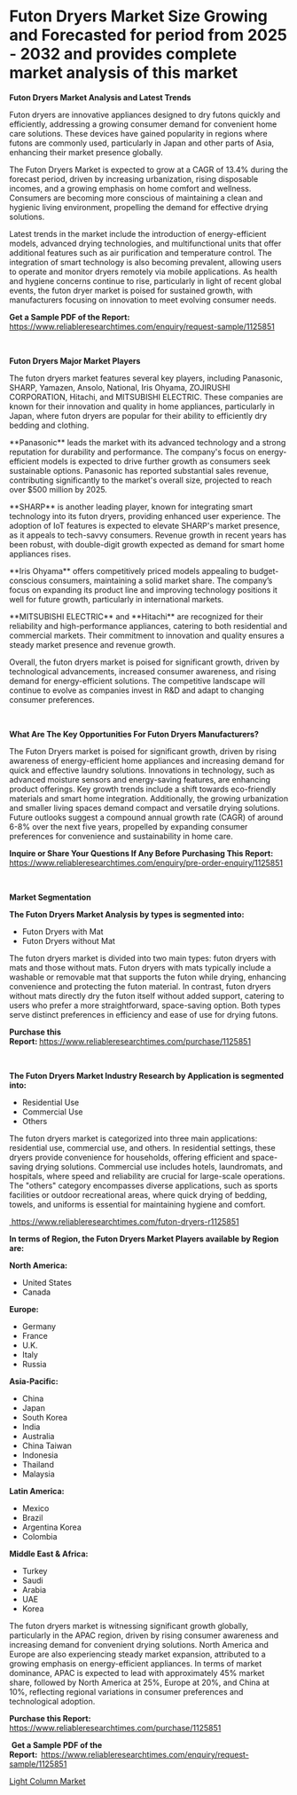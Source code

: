 <p><h1>Futon Dryers Market Size Growing and Forecasted for period from 2025 - 2032 and provides complete market analysis of this market</h1></p><p><strong>Futon Dryers Market Analysis and Latest Trends</strong></p>
<p><p>Futon dryers are innovative appliances designed to dry futons quickly and efficiently, addressing a growing consumer demand for convenient home care solutions. These devices have gained popularity in regions where futons are commonly used, particularly in Japan and other parts of Asia, enhancing their market presence globally.</p><p>The Futon Dryers Market is expected to grow at a CAGR of 13.4% during the forecast period, driven by increasing urbanization, rising disposable incomes, and a growing emphasis on home comfort and wellness. Consumers are becoming more conscious of maintaining a clean and hygienic living environment, propelling the demand for effective drying solutions.</p><p>Latest trends in the market include the introduction of energy-efficient models, advanced drying technologies, and multifunctional units that offer additional features such as air purification and temperature control. The integration of smart technology is also becoming prevalent, allowing users to operate and monitor dryers remotely via mobile applications. As health and hygiene concerns continue to rise, particularly in light of recent global events, the futon dryer market is poised for sustained growth, with manufacturers focusing on innovation to meet evolving consumer needs.</p></p>
<p><strong>Get a Sample PDF of the Report:&nbsp;</strong> <a href="https://www.reliableresearchtimes.com/enquiry/request-sample/1125851?utm_campaign=3386&utm_medium=2&utm_source=Github&utm_content=ia&utm_term=04042025&utm_id=futon-dryers">https://www.reliableresearchtimes.com/enquiry/request-sample/1125851</a></p>
<p>&nbsp;</p>
<p><strong>Futon Dryers Major Market Players</strong></p>
<p><p>The futon dryers market features several key players, including Panasonic, SHARP, Yamazen, Ansolo, National, Iris Ohyama, ZOJIRUSHI CORPORATION, Hitachi, and MITSUBISHI ELECTRIC. These companies are known for their innovation and quality in home appliances, particularly in Japan, where futon dryers are popular for their ability to efficiently dry bedding and clothing.</p><p>**Panasonic** leads the market with its advanced technology and a strong reputation for durability and performance. The company's focus on energy-efficient models is expected to drive further growth as consumers seek sustainable options. Panasonic has reported substantial sales revenue, contributing significantly to the market's overall size, projected to reach over $500 million by 2025.</p><p>**SHARP** is another leading player, known for integrating smart technology into its futon dryers, providing enhanced user experience. The adoption of IoT features is expected to elevate SHARP's market presence, as it appeals to tech-savvy consumers. Revenue growth in recent years has been robust, with double-digit growth expected as demand for smart home appliances rises.</p><p>**Iris Ohyama** offers competitively priced models appealing to budget-conscious consumers, maintaining a solid market share. The company’s focus on expanding its product line and improving technology positions it well for future growth, particularly in international markets.</p><p>**MITSUBISHI ELECTRIC** and **Hitachi** are recognized for their reliability and high-performance appliances, catering to both residential and commercial markets. Their commitment to innovation and quality ensures a steady market presence and revenue growth.</p><p>Overall, the futon dryers market is poised for significant growth, driven by technological advancements, increased consumer awareness, and rising demand for energy-efficient solutions. The competitive landscape will continue to evolve as companies invest in R&D and adapt to changing consumer preferences.</p></p>
<p>&nbsp;</p>
<p><strong>What Are The Key Opportunities For Futon Dryers Manufacturers?</strong></p>
<p><p>The Futon Dryers market is poised for significant growth, driven by rising awareness of energy-efficient home appliances and increasing demand for quick and effective laundry solutions. Innovations in technology, such as advanced moisture sensors and energy-saving features, are enhancing product offerings. Key growth trends include a shift towards eco-friendly materials and smart home integration. Additionally, the growing urbanization and smaller living spaces demand compact and versatile drying solutions. Future outlooks suggest a compound annual growth rate (CAGR) of around 6-8% over the next five years, propelled by expanding consumer preferences for convenience and sustainability in home care.</p></p>
<p><strong>Inquire or Share Your Questions If Any Before Purchasing This Report:</strong> <a href="https://www.reliableresearchtimes.com/enquiry/pre-order-enquiry/1125851?utm_campaign=3386&utm_medium=2&utm_source=Github&utm_content=ia&utm_term=04042025&utm_id=futon-dryers">https://www.reliableresearchtimes.com/enquiry/pre-order-enquiry/1125851</a></p>
<p>&nbsp;</p>
<p><strong>Market Segmentation</strong></p>
<p><strong>The Futon Dryers Market Analysis by types is segmented into:</strong></p>
<p><ul><li>Futon Dryers with Mat</li><li>Futon Dryers without Mat</li></ul></p>
<p><p>The futon dryers market is divided into two main types: futon dryers with mats and those without mats. Futon dryers with mats typically include a washable or removable mat that supports the futon while drying, enhancing convenience and protecting the futon material. In contrast, futon dryers without mats directly dry the futon itself without added support, catering to users who prefer a more straightforward, space-saving option. Both types serve distinct preferences in efficiency and ease of use for drying futons.</p></p>
<p><strong>Purchase this Report:&nbsp;</strong><a href="https://www.reliableresearchtimes.com/purchase/1125851?utm_campaign=3386&utm_medium=2&utm_source=Github&utm_content=ia&utm_term=04042025&utm_id=futon-dryers">https://www.reliableresearchtimes.com/purchase/1125851</a></p>
<p>&nbsp;</p>
<p><strong>The Futon Dryers Market Industry Research by Application is segmented into:</strong></p>
<p><ul><li>Residential Use</li><li>Commercial Use</li><li>Others</li></ul></p>
<p><p>The futon dryers market is categorized into three main applications: residential use, commercial use, and others. In residential settings, these dryers provide convenience for households, offering efficient and space-saving drying solutions. Commercial use includes hotels, laundromats, and hospitals, where speed and reliability are crucial for large-scale operations. The "others" category encompasses diverse applications, such as sports facilities or outdoor recreational areas, where quick drying of bedding, towels, and uniforms is essential for maintaining hygiene and comfort.</p></p>
<p><a href="https://www.reliableresearchtimes.com/futon-dryers-r1125851?utm_campaign=3386&utm_medium=2&utm_source=Github&utm_content=ia&utm_term=04042025&utm_id=futon-dryers">&nbsp;https://www.reliableresearchtimes.com/futon-dryers-r1125851</a></p>
<p><strong>In terms of Region, the Futon Dryers Market Players available by Region are:</strong></p>
<p>
    <p> <strong> North America: </strong>
        <ul>
            <li>United States</li>
            <li>Canada</li>
        </ul>
        </p> 
    <p> <strong> Europe: </strong>
        <ul>
            <li>Germany</li>
            <li>France</li>
            <li>U.K.</li>
            <li>Italy</li>
            <li>Russia</li>
        </ul>
        </p> 
    <p> <strong> Asia-Pacific: </strong>
        <ul>
            <li>China</li>
            <li>Japan</li>
            <li>South Korea</li>
            <li>India</li>
            <li>Australia</li>
            <li>China Taiwan</li>
            <li>Indonesia</li>
            <li>Thailand</li>
            <li>Malaysia</li>
        </ul>
        </p> 
    <p> <strong> Latin America: </strong>
        <ul>
            <li>Mexico</li>
            <li>Brazil</li>
            <li>Argentina Korea</li>
            <li>Colombia</li>
        </ul>
        </p> 
    <p> <strong> Middle East & Africa: </strong>
        <ul>
            <li>Turkey</li>
            <li>Saudi</li>
            <li>Arabia</li>
            <li>UAE</li>
            <li>Korea</li>
        </ul>
    </p>
    </p>
<p><p>The futon dryers market is witnessing significant growth globally, particularly in the APAC region, driven by rising consumer awareness and increasing demand for convenient drying solutions. North America and Europe are also experiencing steady market expansion, attributed to a growing emphasis on energy-efficient appliances. In terms of market dominance, APAC is expected to lead with approximately 45% market share, followed by North America at 25%, Europe at 20%, and China at 10%, reflecting regional variations in consumer preferences and technological adoption.</p></p>
<p><strong>Purchase this Report: </strong><a href="https://www.reliableresearchtimes.com/purchase/1125851?utm_campaign=3386&utm_medium=2&utm_source=Github&utm_content=ia&utm_term=04042025&utm_id=futon-dryers">https://www.reliableresearchtimes.com/purchase/1125851</a></p>
<p>&nbsp;<strong>Get a Sample PDF of the Report:&nbsp;&nbsp;</strong><a href="https://www.reliableresearchtimes.com/enquiry/request-sample/1125851?utm_campaign=3386&utm_medium=2&utm_source=Github&utm_content=ia&utm_term=04042025&utm_id=futon-dryers">https://www.reliableresearchtimes.com/enquiry/request-sample/1125851</a></p>
<p><strong></strong></p>
<p><p><a href="https://github.com/kukolkasimo5/Market-Research-Report-List-1/blob/main/light-column-market.md?utm_campaign=3386&utm_medium=2&utm_source=Github&utm_content=ia&utm_term=04042025&utm_id=futon-dryers">Light Column Market</a></p></p>